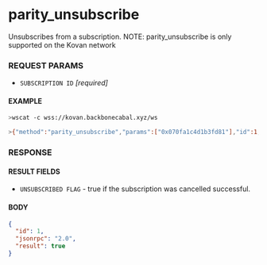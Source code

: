 # parity_unsubscribe

Unsubscribes from a subscription. NOTE: parity_unsubscribe is only supported on the Kovan network

### REQUEST PARAMS

- `SUBSCRIPTION ID` _[required]_

#### EXAMPLE

```bash
>wscat -c wss://kovan.backbonecabal.xyz/ws

>{"method":"parity_unsubscribe","params":["0x070fa1c4d1b3fd81"],"id":1,"jsonrpc":"2.0"}
```

### RESPONSE

#### RESULT FIELDS

- `UNSUBSCRIBED FLAG` - true if the subscription was cancelled successful.

#### BODY

```json
{
  "id": 1,
  "jsonrpc": "2.0",
  "result": true
}
```
